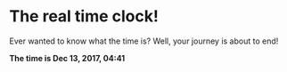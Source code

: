 # The real time clock!

Ever wanted to know what the time is? Well, your journey is about to end!

**The time is Dec 13, 2017, 04:41**